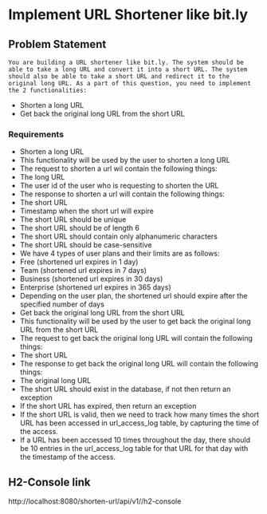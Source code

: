 # Implement URL Shortener like bit.ly

## Problem Statement

    You are building a URL shortener like bit.ly. The system should be able to take a long URL and convert it into a short URL. The system should also be able to take a short URL and redirect it to the original long URL. As a part of this question, you need to implement the 2 functionalities:

- Shorten a long URL
- Get back the original long URL from the short URL

### Requirements

- Shorten a long URL
- This functionality will be used by the user to shorten a long URL
- The request to shorten a url wil contain the following things:
- The long URL
- The user id of the user who is requesting to shorten the URL
- The response to shorten a url will contain the following things:
- The short URL
- Timestamp when the short url will expire
- The short URL should be unique
- The short URL should be of length 6
- The short URL should contain only alphanumeric characters
- The short URL should be case-sensitive
- We have 4 types of user plans and their limits are as follows:
- Free (shortened url expires in 1 day)
- Team (shortened url expires in 7 days)
- Business (shortened url expires in 30 days)
- Enterprise (shortened url expires in 365 days)
- Depending on the user plan, the shortened url should expire after the specified number of days
- Get back the original long URL from the short URL
- This functionality will be used by the user to get back the original long URL from the short URL
- The request to get back the original long URL will contain the following things:
- The short URL
- The response to get back the original long URL will contain the following things:
- The original long URL
- The short URL should exist in the database, if not then return an exception
- If the short URL has expired, then return an exception
- If the short URL is valid, then we need to track how many times the short URL has been accessed in url_access_log
  table, by capturing the time of the access.
- If a URL has been accessed 10 times throughout the day, there should be 10 entries in the url_access_log table for
  that URL for that day with the timestamp of the access.

## H2-Console link

  http://localhost:8080/shorten-url/api/v1//h2-console
